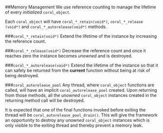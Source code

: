 ##Memory Management
We use reference counting to manage the lifetime of every *initialized* 
`coral_object`.

Each `coral_object` will have `coral_*_retain(void*)`, `coral_*_release
(void*)` and `coral_*_autorelease(void*)` methods.

###`coral_*_retain(void*)`
Extend the lifetime of the instance by increasing the reference count.

###`coral_*_release(void*)`
Decrease the reference count and once it reaches zero the instance becomes 
*unowned* and is destroyed.

###`coral_*_autorelease(void*)` 
Extend the lifetime of the instance so that it can safely be returned from the 
**current** function without being at risk of being destroyed.

###`coral_autorelease_pool`
Any thread, where `coral_object` functions are called, will have an implicit 
`coral_autorelease_pool` created. Upon returning from those methods, all the 
*unowned* `coral_object` instances created in the returning method call 
will be destroyed.

It is expected that one of the final functions invoked before exiting the 
thread will be `coral_autorelease_pool_drain()`. This will give the 
framework an opportunity to destroy any *unowned* `coral_object` instances 
which is only visible to the exiting thread and thereby prevent a memory leak.